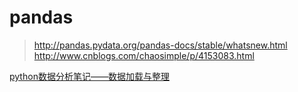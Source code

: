 <!-- pandas.md --- 
;; 
;; Description: 
;; Author: Hongyi Wu(吴鸿毅)
;; Email: wuhongyi@qq.com 
;; Created: 五 6月  2 21:24:41 2017 (+0800)
;; Last-Updated: 五 6月  2 21:56:30 2017 (+0800)
;;           By: Hongyi Wu(吴鸿毅)
;;     Update #: 2
;; URL: http://wuhongyi.cn -->

# pandas

> http://pandas.pydata.org/pandas-docs/stable/whatsnew.html
> http://www.cnblogs.com/chaosimple/p/4153083.html

[python数据分析笔记——数据加载与整理](http://www.36dsj.com/archives/77293)

<!-- pandas.md ends here -->
